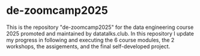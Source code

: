 # de-zoomcamp2025
This is the repository "de-zoomcamp2025" for the data engineering course 2025 promoted and maintained by datatalks.club. In this repository I update my progress in following and executing the 6 course modules, the 2 workshops, the assigements, and the final self-developed project.
